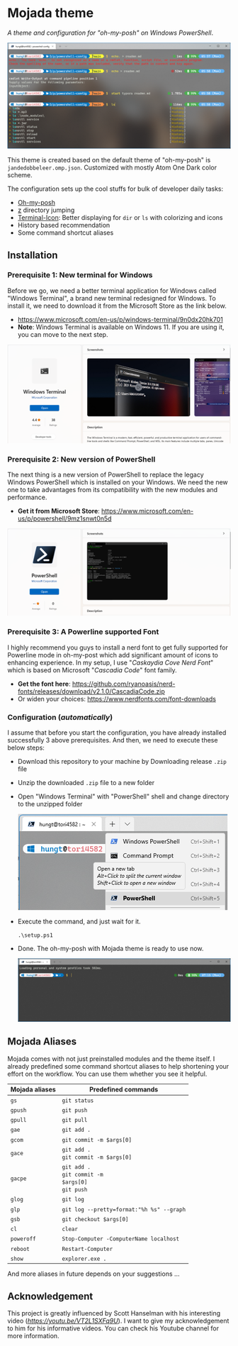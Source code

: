 # Mojada theme

*A theme and configuration for "oh-my-posh" on Windows PowerShell*.

![image-20211101060110409](./img/image-20211101060110409.png)

This theme is created based on the default theme of "oh-my-posh" is <code>jandedobbeleer.omp.json</code>. Customized with mostly Atom One Dark color scheme.

The configuration sets up the cool stuffs for bulk of developer daily tasks:

- [Oh-my-posh](https://github.com/JanDeDobbeleer/oh-my-posh)
- [z](https://github.com/JannesMeyer/z.ps) directory jumping
- [Terminal-Icon](https://github.com/devblackops/Terminal-Icons): Better displaying for <code>dir</code> or <code>ls</code> with colorizing and icons
- History based recommendation
- Some command shortcut aliases

## Installation

### Prerequisite 1: New terminal for Windows

Before we go, we need a better terminal application for Windows called "Windows Terminal", a brand new terminal redesigned for Windows. To install it, we need to download it from the Microsoft Store as the link below.

- https://www.microsoft.com/en-us/p/windows-terminal/9n0dx20hk701
- **Note**: Windows Terminal is available on Windows 11. If you are using it, you can move to the next step.

![image-20211101061438859](./img/image-20211101061438859.png)

### Prerequisite 2: New version of PowerShell

The next thing is a new version of PowerShell to replace the legacy Windows PowerShell which is installed on your Windows. We need the new one to take advantages from its compatibility with the new modules and performance. 

- **Get it from Microsoft Store**: https://www.microsoft.com/en-us/p/powershell/9mz1snwt0n5d

![image-20211101061830869](./img/image-20211101061830869.png)

### Prerequisite 3: A Powerline supported Font

I highly recommend you guys to install a nerd font to get fully supported for Powerline mode in oh-my-post which add significant amount of icons to enhancing experience. In my setup, I use "*Caskaydia Cove Nerd Font*" which is based on Microsoft "*Cascadia Code*" font family.

- **Get the font here**: 
  https://github.com/ryanoasis/nerd-fonts/releases/download/v2.1.0/CascadiaCode.zip
- Or widen your choices: https://www.nerdfonts.com/font-downloads

### Configuration (*automatically*)

I assume that before you start the configuration, you have already installed successfully 3 above prerequisites. And then, we need to execute these below steps:

- Download this repository to your machine by Downloading release <code>.zip</code> file

- Unzip the downloaded <code>.zip</code> file to a new folder

- Open "Windows Terminal" with "PowerShell" shell and change directory to the unzipped folder

  ![image-20211101071022201](./img/image-20211101071022201.png)

- Execute the command, and just wait for it.

  ```
  .\setup.ps1
  ```

- Done. The oh-my-posh with Mojada theme is ready to use now.

  ![image-20211101071510180](./img/image-20211101071510180.png)

## Mojada Aliases

Mojada comes with not just preinstalled modules and the theme itself. I already predefined some command shortcut aliases to help shortening your effort on the workflow. You can use them whether you see it helpful.

| **Mojada aliases**    | **Predefined commands**                                      |
| --------------------- | ------------------------------------------------------------ |
| <code>gs</code>       | <code>git status</code>                                      |
| <code>gpush</code>    | <code>git push</code>                                        |
| <code>gpull</code>    | <code>git pull</code>                                        |
| <code>gae</code>      | <code>git add .</code>                                       |
| <code>gcom</code>     | <code>git commit -m $args[0]</code>                          |
| <code>gace</code>     | <code>git add .</code><br /><code>git commit -m $args[0]</code> |
| <code>gacpe</code>    | <code>git add .</code><br /><code>git commit -m $args[0]</code><br /><code>git push</code> |
| <code>glog</code>     | <code>git log</code>                                         |
| <code>glp</code>      | <code>git log --pretty=format:"%h %s" --graph</code>         |
| <code>gsb</code>      | <code>git checkout $args[0]</code>                           |
| <code>cl</code>       | <code>clear</code>                                           |
| <code>poweroff</code> | <code>Stop-Computer -ComputerName localhost</code>           |
| <code>reboot</code>   | <code>Restart-Computer</code>                                |
| <code>show</code>     | <code>explorer.exe .</code>                                  |

And more aliases in future depends on your suggestions ... 

## Acknowledgement

This project is greatly influenced by Scott Hanselman with his interesting video 
(*https://youtu.be/VT2L1SXFq9U*). I want to give my acknowledgement to him for his informative videos. You can check his Youtube channel for more information.
